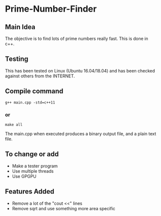 # Prime-Number-Finder
## Main Idea
The objective is to find lots of prime numbers really fast. This is done in c++.
## Testing
This has been tested on Linux (Ubuntu 16.04/18.04) and has been checked against others from the INTERNET.
## Compile command
    g++ main.cpp -std=c++11
### or
    make all

The main.cpp when executed produces a binary output file, and a plain text file.

## To change or add
* Make a tester program
* Use multiple threads
* Use GPGPU
## Features Added
* Remove a lot of the "cout <<" lines
* Remove sqrt and use something more area specific
